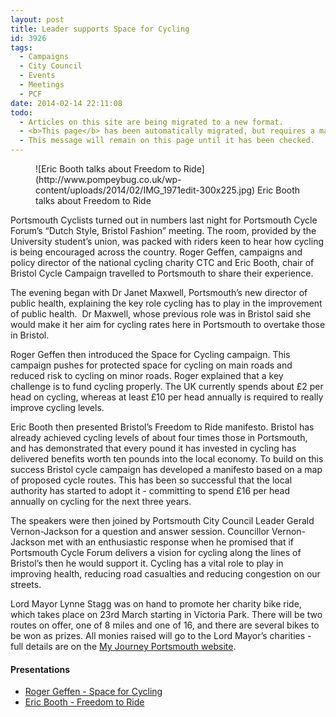 ```yaml
---
layout: post
title: Leader supports Space for Cycling
id: 3926
tags:
  - Campaigns
  - City Council
  - Events
  - Meetings
  - PCF
date: 2014-02-14 22:11:08
todo:
  - Articles on this site are being migrated to a new format.
  - <b>This page</b> has been automatically migrated, but requires a manual check-&amp;-tune to ensure the format and links all work as expected.
  - This message will remain on this page until it has been checked.
---
```


<figure id="attachment_3928" align="alignright" width="300">![Eric Booth talks about Freedom to Ride](http://www.pompeybug.co.uk/wp-content/uploads/2014/02/IMG_1971edit-300x225.jpg) Eric Booth talks about Freedom to Ride</figure>

Portsmouth Cyclists turned out in numbers last night for Portsmouth Cycle Forum’s “Dutch Style, Bristol Fashion” meeting. The room, provided by the University student’s union, was packed with riders keen to hear how cycling is being encouraged across the country. Roger Geffen, campaigns and policy director of the national cycling charity CTC and Eric Booth, chair of Bristol Cycle Campaign travelled to Portsmouth to share their experience.

The evening began with Dr Janet Maxwell, Portsmouth’s new director of public health, explaining the key role cycling has to play in the improvement of public health.  Dr Maxwell, whose previous role was in Bristol said she would make it her aim for cycling rates here in Portsmouth to overtake those in Bristol.

Roger Geffen then introduced the Space for Cycling campaign. This campaign pushes for protected space for cycling on main roads and reduced risk to cycling on minor roads. Roger explained that a key challenge is to fund cycling properly. The UK currently spends about £2 per head on cycling, whereas at least £10 per head annually is required to really improve cycling levels.

Eric Booth then presented Bristol’s Freedom to Ride manifesto. Bristol has already achieved cycling levels of about four times those in Portsmouth, and has demonstrated that every pound it has invested in cycling has delivered benefits worth ten pounds into the local economy. To build on this success Bristol cycle campaign has developed a manifesto based on a map of proposed cycle routes. This has been so successful that the local authority has started to adopt it - committing to spend £16 per head annually on cycling for the next three years.

The speakers were then joined by Portsmouth City Council Leader Gerald Vernon-Jackson for a question and answer session. Councillor Vernon-Jackson met with an enthusiastic response when he promised that if Portsmouth Cycle Forum delivers a vision for cycling along the lines of Bristol’s then he would support it. Cycling has a vital role to play in improving health, reducing road casualties and reducing congestion on our streets.

Lord Mayor Lynne Stagg was on hand to promote her charity bike ride, which takes place on 23rd March starting in Victoria Park. There will be two routes on offer, one of 8 miles and one of 16, and there are several bikes to be won as prizes. All monies raised will go to the Lord Mayor’s charities - full details are on the [My Journey Portsmouth website](http://www.myjourneyportsmouth.com/lordmayorsbikeride "Lord Mayor").

#### Presentations

*   [Roger Geffen - Space for Cycling](http://www.pompeybug.co.uk/wp-content/uploads/2014/02/1402_Portsmouth-Cycle-Forum_Space-for-cycling_pres.pdf)
*   [Eric Booth - Freedom to Ride](http://www.pompeybug.co.uk/wp-content/uploads/2014/02/Presentation-to-Portsmouth-Bike-Forum-Feb-2014.pdf)